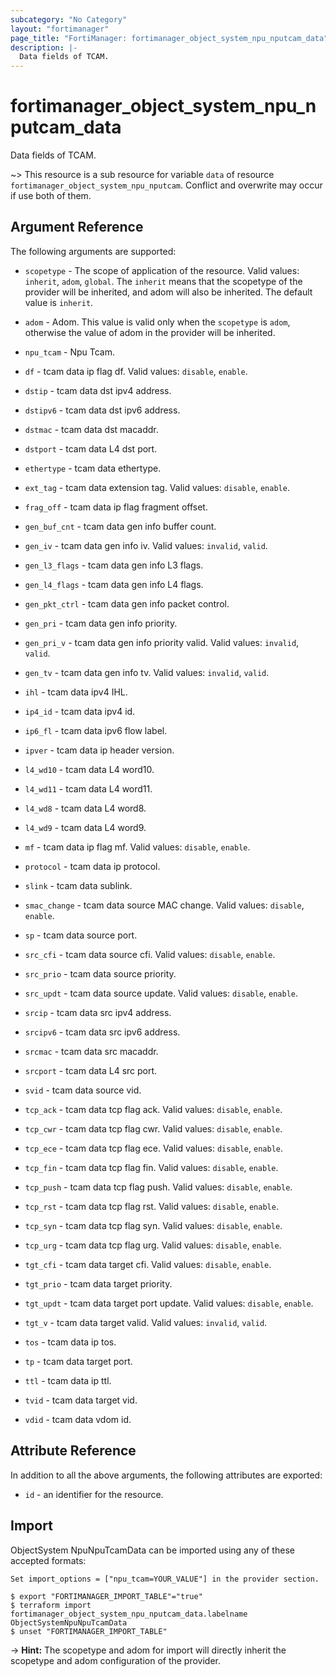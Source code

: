 ```yaml
---
subcategory: "No Category"
layout: "fortimanager"
page_title: "FortiManager: fortimanager_object_system_npu_nputcam_data"
description: |-
  Data fields of TCAM.
---
```


# fortimanager_object_system_npu_nputcam_data
Data fields of TCAM.

~> This resource is a sub resource for variable `data` of resource `fortimanager_object_system_npu_nputcam`. Conflict and overwrite may occur if use both of them.



## Argument Reference


The following arguments are supported:

* `scopetype` - The scope of application of the resource. Valid values: `inherit`, `adom`, `global`. The `inherit` means that the scopetype of the provider will be inherited, and adom will also be inherited. The default value is `inherit`.
* `adom` - Adom. This value is valid only when the `scopetype` is `adom`, otherwise the value of adom in the provider will be inherited.
* `npu_tcam` - Npu Tcam.

* `df` - tcam data ip flag df. Valid values: `disable`, `enable`.

* `dstip` - tcam data dst ipv4 address.
* `dstipv6` - tcam data dst ipv6 address.
* `dstmac` - tcam data dst macaddr.
* `dstport` - tcam data L4 dst port.
* `ethertype` - tcam data ethertype.
* `ext_tag` - tcam data extension tag. Valid values: `disable`, `enable`.

* `frag_off` - tcam data ip flag fragment offset.
* `gen_buf_cnt` - tcam data gen info buffer count.
* `gen_iv` - tcam data gen info iv. Valid values: `invalid`, `valid`.

* `gen_l3_flags` - tcam data gen info L3 flags.
* `gen_l4_flags` - tcam data gen info L4 flags.
* `gen_pkt_ctrl` - tcam data gen info packet control.
* `gen_pri` - tcam data gen info priority.
* `gen_pri_v` - tcam data gen info priority valid. Valid values: `invalid`, `valid`.

* `gen_tv` - tcam data gen info tv. Valid values: `invalid`, `valid`.

* `ihl` - tcam data ipv4 IHL.
* `ip4_id` - tcam data ipv4 id.
* `ip6_fl` - tcam data ipv6 flow label.
* `ipver` - tcam data ip header version.
* `l4_wd10` - tcam data L4 word10.
* `l4_wd11` - tcam data L4 word11.
* `l4_wd8` - tcam data L4 word8.
* `l4_wd9` - tcam data L4 word9.
* `mf` - tcam data ip flag mf. Valid values: `disable`, `enable`.

* `protocol` - tcam data ip protocol.
* `slink` - tcam data sublink.
* `smac_change` - tcam data source MAC change. Valid values: `disable`, `enable`.

* `sp` - tcam data source port.
* `src_cfi` - tcam data source cfi. Valid values: `disable`, `enable`.

* `src_prio` - tcam data source priority.
* `src_updt` - tcam data source update. Valid values: `disable`, `enable`.

* `srcip` - tcam data src ipv4 address.
* `srcipv6` - tcam data src ipv6 address.
* `srcmac` - tcam data src macaddr.
* `srcport` - tcam data L4 src port.
* `svid` - tcam data source vid.
* `tcp_ack` - tcam data tcp flag ack. Valid values: `disable`, `enable`.

* `tcp_cwr` - tcam data tcp flag cwr. Valid values: `disable`, `enable`.

* `tcp_ece` - tcam data tcp flag ece. Valid values: `disable`, `enable`.

* `tcp_fin` - tcam data tcp flag fin. Valid values: `disable`, `enable`.

* `tcp_push` - tcam data tcp flag push. Valid values: `disable`, `enable`.

* `tcp_rst` - tcam data tcp flag rst. Valid values: `disable`, `enable`.

* `tcp_syn` - tcam data tcp flag syn. Valid values: `disable`, `enable`.

* `tcp_urg` - tcam data tcp flag urg. Valid values: `disable`, `enable`.

* `tgt_cfi` - tcam data target cfi. Valid values: `disable`, `enable`.

* `tgt_prio` - tcam data target priority.
* `tgt_updt` - tcam data target port update. Valid values: `disable`, `enable`.

* `tgt_v` - tcam data target valid. Valid values: `invalid`, `valid`.

* `tos` - tcam data ip tos.
* `tp` - tcam data target port.
* `ttl` - tcam data ip ttl.
* `tvid` - tcam data target vid.
* `vdid` - tcam data vdom id.


## Attribute Reference

In addition to all the above arguments, the following attributes are exported:
* `id` - an identifier for the resource.

## Import

ObjectSystem NpuNpuTcamData can be imported using any of these accepted formats:
```
Set import_options = ["npu_tcam=YOUR_VALUE"] in the provider section.

$ export "FORTIMANAGER_IMPORT_TABLE"="true"
$ terraform import fortimanager_object_system_npu_nputcam_data.labelname ObjectSystemNpuNpuTcamData
$ unset "FORTIMANAGER_IMPORT_TABLE"
```
-> **Hint:** The scopetype and adom for import will directly inherit the scopetype and adom configuration of the provider.
